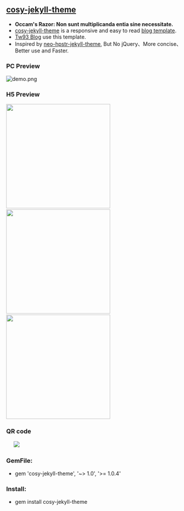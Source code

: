 ## [cosy-jekyll-theme](https://rubygems.org/gems/cosy-jekyll-theme)
- **Occam's Razor: Non sunt multiplicanda entia sine necessitate.**
- [cosy-jekyll-theme](https://rubygems.org/gems/cosy-jekyll-theme) is a responsive and easy to read [blog template](https://jekyllrb.com/docs/themes/
).
- [Tw93 Blog](http://tw93.github.io/) use this template.
- Inspired by [neo-hpstr-jekyll-theme](http://github.com/aron-bordin/neo-hpstr-jekyll-theme), But No jQuery、More concise、Better use and Faster.
   
### PC Preview

  ![demo.png](http://tw93.github.io/images/demo/5.jpg)

### H5 Preview

   <img src="http://tw93.github.io/images/demo/1.png" width="280"/>&nbsp;&nbsp;&nbsp;&nbsp;&nbsp;&nbsp;<img src="http://tw93.github.io/images/demo/2.png" width="280"/>&nbsp;&nbsp;&nbsp;&nbsp;&nbsp;&nbsp;<img src="http://tw93.github.io/images/demo/4.png" width="280"/>

### QR code

  &nbsp;&nbsp;&nbsp;&nbsp;&nbsp;![](http://tw93.github.io/images/demo/0.png)
  

### GemFile:
- gem 'cosy-jekyll-theme', '~> 1.0', '>= 1.0.4'
  
### Install:
- gem install cosy-jekyll-theme
